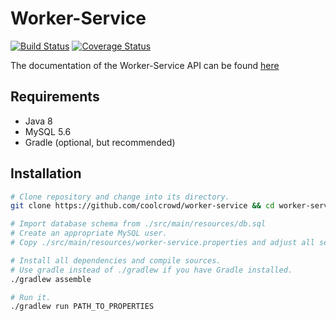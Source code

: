 # Worker-Service

[![Build Status](https://travis-ci.org/coolcrowd/worker-service.svg?branch=master)](https://travis-ci.org/coolcrowd/worker-service)
[![Coverage Status](https://coveralls.io/repos/github/coolcrowd/worker-service/badge.svg?branch=master)](https://coveralls.io/github/coolcrowd/worker-service?branch=master)

The documentation of the Worker-Service API can be found [here](http://coolcrowd.github.io/worker-service/)

## Requirements

 * Java 8
 * MySQL 5.6
 * Gradle (optional, but recommended)

## Installation

```bash
# Clone repository and change into its directory.
git clone https://github.com/coolcrowd/worker-service && cd worker-service

# Import database schema from ./src/main/resources/db.sql
# Create an appropriate MySQL user.
# Copy ./src/main/resources/worker-service.properties and adjust all settings to your needs.

# Install all dependencies and compile sources.
# Use gradle instead of ./gradlew if you have Gradle installed.
./gradlew assemble

# Run it.
./gradlew run PATH_TO_PROPERTIES
```
